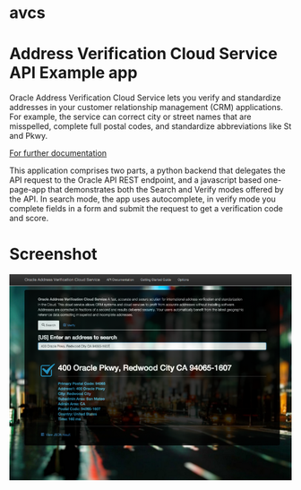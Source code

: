 avcs
====

# Address Verification Cloud Service API Example app

Oracle Address Verification Cloud Service lets you verify and standardize addresses in your customer relationship management (CRM) applications. For example, the service can correct city or street names that are misspelled, complete full postal codes, and standardize abbreviations like St and Pkwy. 

[For further documentation](http://docs.oracle.com/cloud/latest/datacs_common/CSDSR/GUID-F0900B3A-9910-4A6C-A1D2-B590CA4E8C17.htm)

This application comprises two parts, a python backend that delegates the API request to the Oracle API REST endpoint, and a javascript based one-page-app that demonstrates both the Search and Verify modes offered by the API. In search mode, the app uses autocomplete, in verify mode you complete fields in a form and submit the request to get a verification code and score.

# Screenshot

![Search Mode Screenshot](/avcs-screenshot.png)

